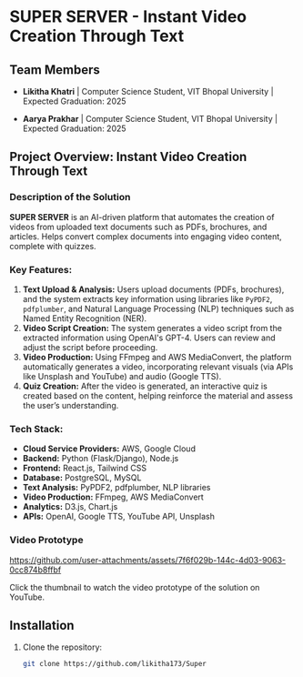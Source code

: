 # SUPER SERVER - Instant Video Creation Through Text

## Team Members

- **Likitha Khatri** | Computer Science Student, VIT Bhopal University | Expected Graduation: 2025  

- **Aarya Prakhar** | Computer Science Student, VIT Bhopal University | Expected Graduation: 2025  

## Project Overview: Instant Video Creation Through Text

### Description of the Solution

**SUPER SERVER** is an AI-driven platform that automates the creation of videos from uploaded text documents such as PDFs, brochures, and articles. Helps convert complex documents into engaging video content, complete with quizzes.

### Key Features:
1. **Text Upload & Analysis:** Users upload documents (PDFs, brochures), and the system extracts key information using libraries like `PyPDF2`, `pdfplumber`, and Natural Language Processing (NLP) techniques such as Named Entity Recognition (NER).
2. **Video Script Creation:** The system generates a video script from the extracted information using OpenAI's GPT-4. Users can review and adjust the script before proceeding.
3. **Video Production:** Using FFmpeg and AWS MediaConvert, the platform automatically generates a video, incorporating relevant visuals (via APIs like Unsplash and YouTube) and audio (Google TTS).
4. **Quiz Creation:** After the video is generated, an interactive quiz is created based on the content, helping reinforce the material and assess the user’s understanding.

### Tech Stack:
- **Cloud Service Providers:** AWS, Google Cloud
- **Backend:** Python (Flask/Django), Node.js
- **Frontend:** React.js, Tailwind CSS
- **Database:** PostgreSQL, MySQL
- **Text Analysis:** PyPDF2, pdfplumber, NLP libraries
- **Video Production:** FFmpeg, AWS MediaConvert
- **Analytics:** D3.js, Chart.js
- **APIs:** OpenAI, Google TTS, YouTube API, Unsplash

### Video Prototype

https://github.com/user-attachments/assets/7f6f029b-144c-4d03-9063-0cc874b8ffbf


Click the thumbnail to watch the video prototype of the solution on YouTube.

## Installation

1. Clone the repository:
   ```bash
   git clone https://github.com/likitha173/Super
